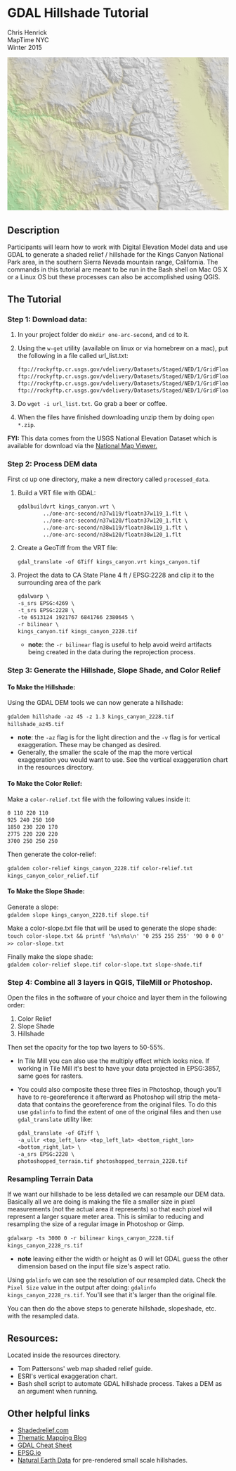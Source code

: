 GDAL Hillshade Tutorial
=======================
Chris Henrick  
MapTime NYC   
Winter 2015

![](presentation/img/example-output.png)

## Description

Participants will learn how to work with Digital Elevation Model data and use GDAL to generate a shaded relief / hillshade for the Kings Canyon National Park area, in the southern Sierra Nevada mountain range, California. The commands in this tutorial are meant to be run in the Bash shell on Mac OS X or a Linux OS but these processes can also be accomplished using QGIS.

## The Tutorial

### Step 1: Download data:
1. In your project folder do `mkdir one-arc-second`, and `cd` to it.

2. Using the `w-get` utility (available on linux or via homebrew on a mac), put the following in a file called url_list.txt:

	```
	ftp://rockyftp.cr.usgs.gov/vdelivery/Datasets/Staged/NED/1/GridFloat/n37w119.zip
	ftp://rockyftp.cr.usgs.gov/vdelivery/Datasets/Staged/NED/1/GridFloat/n38w119.zip
	ftp://rockyftp.cr.usgs.gov/vdelivery/Datasets/Staged/NED/1/GridFloat/n37w120.zip
	ftp://rockyftp.cr.usgs.gov/vdelivery/Datasets/Staged/NED/1/GridFloat/n38w120.zip
	```

3. Do `wget -i url_list.txt`. Go grab a beer or coffee. 

4. When the files have finished downloading unzip them by doing `open *.zip`.

**FYI:** This data comes from the USGS National Elevation Dataset which is available for download via the [National Map Viewer.](http://viewer.nationalmap.gov/viewer/)

### Step 2: Process DEM data

First `cd` up one directory, make a new directory called `processed_data`.

1. Build a VRT file with GDAL:

	```
    gdalbuildvrt kings_canyon.vrt \
            ../one-arc-second/n37w119/floatn37w119_1.flt \
            ../one-arc-second/n37w120/floatn37w120_1.flt \
            ../one-arc-second/n38w119/floatn38w119_1.flt \
            ../one-arc-second/n38w120/floatn38w120_1.flt   
	```

2. Create a GeoTiff from the VRT file:  

	`gdal_translate -of GTiff kings_canyon.vrt kings_canyon.tif`

3. Project the data to CA State Plane 4 ft / EPSG:2228 and clip it to the surrounding area of the park

	```
	gdalwarp \
	-s_srs EPSG:4269 \
	-t_srs EPSG:2228 \
	-te 6513124 1921767 6841766 2380645 \
	-r bilinear \
	kings_canyon.tif kings_canyon_2228.tif
	```

	- **note**: the `-r bilinear` flag is useful to help avoid weird artifacts being created in the data during the reprojection process.

### Step 3: Generate the Hillshade, Slope Shade, and Color Relief
#### To Make the Hillshade:

Using the GDAL DEM tools we can now generate a hillshade:  
	
`gdaldem hillshade -az 45 -z 1.3 kings_canyon_2228.tif hillshade_az45.tif`  

- **note**: the `-az` flag is for the light direction and the `-v` flag is for vertical exaggeration. These may be changed as desired. 
- Generally, the smaller the scale of the map the more vertical exaggeration you would want to use. See the vertical exaggeration chart in the resources directory.

#### To Make the Color Relief:


Make a `color-relief.txt` file with the following values inside it:  

```
0 110 220 110
925 240 250 160
1850 230 220 170
2775 220 220 220
3700 250 250 250
```

Then generate the color-relief:

`gdaldem color-relief kings_canyon_2228.tif color-relief.txt kings_canyon_color_relief.tif`

#### To Make the Slope Shade:

Generate a slope:  
`gdaldem slope kings_canyon_2228.tif slope.tif`

Make a color-slope.txt file that will be used to generate the slope shade:
`touch color-slope.txt && printf '%s\n%s\n' '0 255 255 255' '90 0 0 0' >> color-slope.txt`

Finally make the slope shade:  
`gdaldem color-relief slope.tif color-slope.txt slope-shade.tif`

### Step 4: Combine all 3 layers in QGIS, TileMill or Photoshop.
Open the files in the software of your choice and layer them in the following order:  

1. Color Relief
2. Slope Shade
3. Hillshade

Then set the opacity for the top two layers to 50-55%. 

- In Tile Mill you can also use the multiply effect which looks nice. If working in Tile Mill it's best to have your data projected in EPSG:3857, same goes for rasters. 

- You could also composite these three files in Photoshop, though you'll have to re-georeference it afterward as Photoshop will strip the meta-data that contains the georeference from the original files. To do this use `gdalinfo` to find the extent of one of the original files and then use `gdal_translate` utility like:

	```
	gdal_translate -of GTiff \
	-a_ullr <top_left_lon> <top_left_lat> <bottom_right_lon> <bottom_right_lat> \
	-a_srs EPSG:2228 \
	photoshopped_terrain.tif photoshopped_terrain_2228.tif
	```


### Resampling Terrain Data
If we want our hillshade to be less detailed we can resample our DEM data. Basically all we are doing is making the file a smaller size in pixel measurements (not the actual area it represents) so that each pixel will represent a larger square meter area. This is similar to reducing and resampling the size of a regular image in Photoshop or Gimp.

`gdalwarp -ts 3000 0 -r bilinear kings_canyon_2228.tif kings_canyon_2228_rs.tif`

- **note** leaving either the width or height as 0 will let GDAL guess the other dimension based on the input file size's aspect ratio.

Using `gdalinfo` we can see the resolution of our resampled data. Check the `Pixel Size` value in the output after doing: `gdalinfo kings_canyon_2228_rs.tif`. You'll see that it's larger than the original file.

You can then do the above steps to generate hillshade, slopeshade, etc. with the resampled data.


## Resources:
Located inside the resources directory.

- Tom Pattersons' web map shaded relief guide.
- ESRI's vertical exaggeration chart.
- Bash shell script to automate GDAL hillshade process. Takes a DEM as an argument when running.

## Other helpful links
- [Shadedrelief.com](http://www.shadedrelief.com/)
- [Thematic Mapping Blog](http://blog.thematicmapping.org/2012/06/digital-terrain-modeling-and-mapping.html)
- [GDAL Cheat Sheet](https://github.com/dwtkns/gdal-cheat-sheet)
- [EPSG.io](http://epsg.io)
- [Natural Earth Data](http://www.naturalearthdata.com/downloads/) for pre-rendered small scale hillshades.